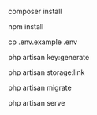 composer install 

npm install

cp .env.example .env

php artisan key:generate

php artisan storage:link

php artisan migrate

php artisan serve
